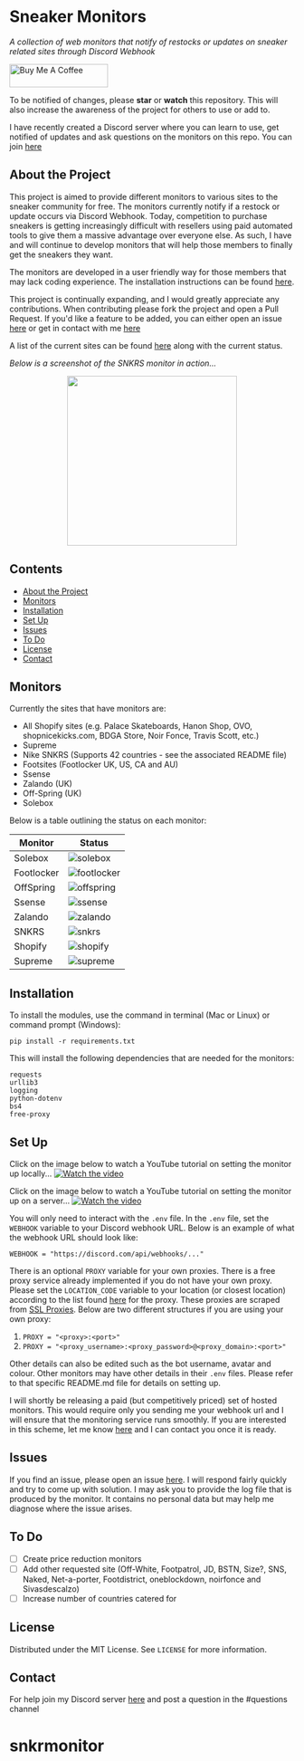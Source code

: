 # Sneaker Monitors
*A collection of web monitors that notify of restocks or updates on sneaker related sites through Discord Webhook*

<a href="https://www.buymeacoffee.com/yasserqureshi" target="_blank"><img src="https://cdn.buymeacoffee.com/buttons/default-orange.png" alt="Buy Me A Coffee" height="41" width="174"></a>

To be notified of changes, please **star** or **watch** this repository.
This will also increase the awareness of the project for others to use or add to. 

I have recently created a Discord server where you can learn to use, get notified of updates and ask questions on the monitors on this repo.
You can join [here](https://discord.gg/jjbtWcBczb) 

## About the Project
This project is aimed to provide different monitors to various sites to the sneaker community for free. 
The monitors currently notify if a restock or update occurs via Discord Webhook.
Today, competition to purchase sneakers is getting increasingly difficult with resellers using paid automated tools to give them a massive advantage over everyone else.
As such, I have and will continue to develop monitors that will help those members to finally get the sneakers they want.

The monitors are developed in a user friendly way for those members that may lack coding experience.
The installation instructions can be found [here](#installation). 

This project is continually expanding, and I would greatly appreciate any contributions. 
When contributing please fork the project and open a Pull Request.
If you'd like a feature to be added, you can either open an issue [here](https://github.com/yasserqureshi1/Sneaker-Monitors/issues/new)
or get in contact with me [here](#contact)

A list of the current sites can be found [here](#monitors) along with the current status.

*Below is a screenshot of the SNKRS monitor in action...*

<p align="center">
  <img width="300" src="https://github.com/yasserqureshi1/Sneaker-Monitors/blob/master/static/SNKRS_example.png?raw=true">
</p>

## Contents
* [About the Project](#about-the-project)
* [Monitors](#monitors)
* [Installation](#installation)
* [Set Up](#set-up)
* [Issues](#issues)
* [To Do](#to-do)
* [License](#license)
* [Contact](#contact)

## Monitors 

Currently the sites that have monitors are:
- All Shopify sites (e.g. Palace Skateboards, Hanon Shop, OVO, shopnicekicks.com, BDGA Store, Noir Fonce, Travis Scott, etc.)
- Supreme
- Nike SNKRS (Supports 42 countries - see the associated README file)
- Footsites (Footlocker UK, US, CA and AU)
- Ssense
- Zalando (UK)
- Off-Spring (UK)
- Solebox

Below is a table outlining the status on each monitor:

Monitor | Status
--------|--------
Solebox | ![solebox](https://img.shields.io/badge/Solebox-okay-yellow)
Footlocker | ![footlocker](https://img.shields.io/badge/Footlocker-okay-yellow)
OffSpring | ![offspring](https://img.shields.io/badge/OffSpring-okay-yellow)
Ssense | ![ssense](https://img.shields.io/badge/Ssense-okay-yellow)
Zalando | ![zalando](https://img.shields.io/badge/Zalando-okay-yellow)
SNKRS | ![snkrs](https://img.shields.io/badge/SNKRS-good-brightgreen)
Shopify | ![shopify](https://img.shields.io/badge/Shopify-good-brightgreen)
Supreme | ![supreme](https://img.shields.io/badge/Supreme-good-brightgreen)

## Installation
To install the modules, use the command in terminal (Mac or Linux) or command prompt (Windows):
```
pip install -r requirements.txt
```

This will install the following dependencies that are needed for the monitors:
```
requests
urllib3
logging
python-dotenv
bs4
free-proxy
```

## Set Up


Click on the image below to watch a YouTube tutorial on setting the monitor up locally...
[![Watch the video](https://img.youtube.com/vi/mUTGCzWIDQk/mqdefault.jpg)](https://youtu.be/mUTGCzWIDQk)

Click on the image below to watch a YouTube tutorial on setting the monitor up on a server...
[![Watch the video](https://img.youtube.com/vi/nmUSSlt4JKk/mqdefault.jpg)](https://youtu.be/nmUSSlt4JKk)

You will only need to interact with the ```.env``` file.
In the ```.env``` file, set the  ```WEBHOOK``` variable to your Discord webhook URL.
Below is an example of what the webhook URL should look like:
```
WEBHOOK = "https://discord.com/api/webhooks/..."
```


There is an optional ```PROXY``` variable for your own proxies.
There is a free proxy service already implemented if you do not have your own proxy. 
Please set the ```LOCATION_CODE``` variable to your location (or closest location) according to the list found [here](Location-Code-List.md) for the proxy. 
These proxies are scraped from [SSL Proxies](https://www.sslproxies.org/).
Below are two different structures if you are using your own proxy:
1. ```PROXY = "<proxy>:<port>"```
2. ```PROXY = "<proxy_username>:<proxy_password>@<proxy_domain>:<port>"```

Other details can also be edited such as the bot username, avatar and colour.
Other monitors may have other details in their ```.env``` files.
Please refer to that specific README.md file for details on setting up.

I will shortly be releasing a paid (but competitively priced) set of hosted monitors.
This would require only you sending me your webhook url and I will ensure that the monitoring service runs smoothly.
If you are interested in this scheme, let me know [here](#contact) and I can contact you once it is ready.

## Issues

If you find an issue, please open an issue [here](https://github.com/yasserqureshi1/Sneaker-Monitors/issues/new). 
I will respond fairly quickly and try to come up with solution.
I may ask you to provide the log file that is produced by the monitor.
It contains no personal data but may help me diagnose where the issue arises.

## To Do
 - [ ] Create price reduction monitors
 - [ ] Add other requested site (Off-White, Footpatrol, JD, BSTN, Size?, SNS, Naked, Net-a-porter, Footdistrict, oneblockdown, noirfonce and Sivasdescalzo)
 - [ ] Increase number of countries catered for

## License

Distributed under the MIT License. See ```LICENSE``` for more information.

## Contact

For help join my Discord server [here](https://discord.gg/jjbtWcBczb) and post a question in the #questions channel

# snkrmonitor
